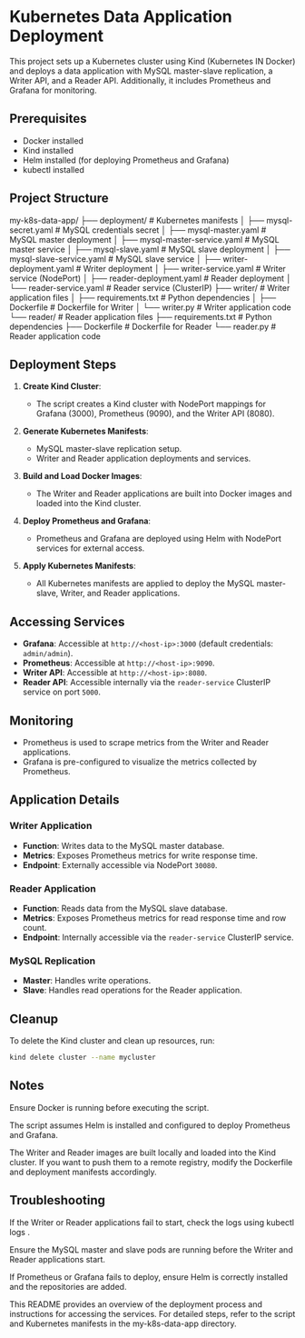 # Kubernetes Data Application Deployment

This project sets up a Kubernetes cluster using Kind (Kubernetes IN Docker) and deploys a data application with MySQL master-slave replication, a Writer API, and a Reader API. Additionally, it includes Prometheus and Grafana for monitoring.

## Prerequisites

- Docker installed
- Kind installed
- Helm installed (for deploying Prometheus and Grafana)
- kubectl installed

## Project Structure

my-k8s-data-app/
├── deployment/                  # Kubernetes manifests
│   ├── mysql-secret.yaml        # MySQL credentials secret
│   ├── mysql-master.yaml        # MySQL master deployment
│   ├── mysql-master-service.yaml # MySQL master service
│   ├── mysql-slave.yaml         # MySQL slave deployment
│   ├── mysql-slave-service.yaml # MySQL slave service
│   ├── writer-deployment.yaml   # Writer deployment
│   ├── writer-service.yaml      # Writer service (NodePort)
│   ├── reader-deployment.yaml   # Reader deployment
│   └── reader-service.yaml      # Reader service (ClusterIP)
├── writer/                      # Writer application files
│   ├── requirements.txt         # Python dependencies
│   ├── Dockerfile               # Dockerfile for Writer
│   └── writer.py                # Writer application code
└── reader/                      # Reader application files
    ├── requirements.txt         # Python dependencies
    ├── Dockerfile               # Dockerfile for Reader
    └── reader.py                # Reader application code
    


## Deployment Steps

1. **Create Kind Cluster**:
   - The script creates a Kind cluster with NodePort mappings for Grafana (3000), Prometheus (9090), and the Writer API (8080).

2. **Generate Kubernetes Manifests**:
   - MySQL master-slave replication setup.
   - Writer and Reader application deployments and services.

3. **Build and Load Docker Images**:
   - The Writer and Reader applications are built into Docker images and loaded into the Kind cluster.

4. **Deploy Prometheus and Grafana**:
   - Prometheus and Grafana are deployed using Helm with NodePort services for external access.

5. **Apply Kubernetes Manifests**:
   - All Kubernetes manifests are applied to deploy the MySQL master-slave, Writer, and Reader applications.

## Accessing Services

- **Grafana**: Accessible at `http://<host-ip>:3000` (default credentials: `admin/admin`).
- **Prometheus**: Accessible at `http://<host-ip>:9090`.
- **Writer API**: Accessible at `http://<host-ip>:8080`.
- **Reader API**: Accessible internally via the `reader-service` ClusterIP service on port `5000`.

## Monitoring

- Prometheus is used to scrape metrics from the Writer and Reader applications.
- Grafana is pre-configured to visualize the metrics collected by Prometheus.

## Application Details

### Writer Application

- **Function**: Writes data to the MySQL master database.
- **Metrics**: Exposes Prometheus metrics for write response time.
- **Endpoint**: Externally accessible via NodePort `30080`.

### Reader Application

- **Function**: Reads data from the MySQL slave database.
- **Metrics**: Exposes Prometheus metrics for read response time and row count.
- **Endpoint**: Internally accessible via the `reader-service` ClusterIP service.

### MySQL Replication

- **Master**: Handles write operations.
- **Slave**: Handles read operations for the Reader application.

## Cleanup

To delete the Kind cluster and clean up resources, run:

```bash
kind delete cluster --name mycluster
```


## Notes
Ensure Docker is running before executing the script.

The script assumes Helm is installed and configured to deploy Prometheus and Grafana.

The Writer and Reader images are built locally and loaded into the Kind cluster. If you want to push them to a remote registry, modify the Dockerfile and deployment manifests accordingly.

## Troubleshooting
If the Writer or Reader applications fail to start, check the logs using kubectl logs <pod-name>.

Ensure the MySQL master and slave pods are running before the Writer and Reader applications start.

If Prometheus or Grafana fails to deploy, ensure Helm is correctly installed and the repositories are added.

This README provides an overview of the deployment process and instructions for accessing the services. For detailed steps, refer to the script and Kubernetes manifests in the my-k8s-data-app directory.
